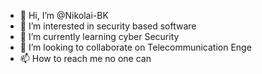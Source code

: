 - 👋 Hi, I’m @Nikolai-BK
- 👀 I’m interested in security based software
- 🌱 I’m currently learning cyber Security
- 💞️ I’m looking to collaborate on Telecommunication Enge
- 📫 How to reach me no one can

<!---
Nikolai-BK/Nikolai-BK is a ✨ special ✨ repository because its `README.md` (this file) appears on your GitHub profile.
You can click the Preview link to take a look at your changes.
--->
